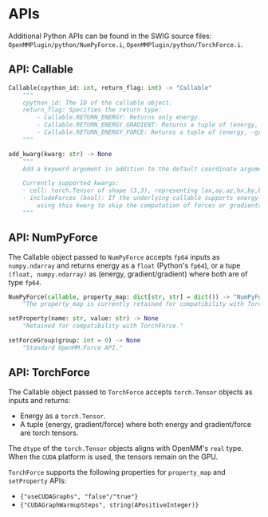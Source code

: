
APIs
====

Additional Python APIs can be found in the SWIG source files: `OpenMMPlugin/python/NumPyForce.i`, `OpenMMPlugin/python/TorchForce.i`.

API: Callable
-------------

```python
Callable(cpython_id: int, return_flag: int) -> "Callable"
    """
    cpython_id: The ID of the callable object.
    return_flag: Specifies the return type:
        - Callable.RETURN_ENERGY: Returns only energy.
        - Callable.RETURN_ENERGY_GRADIENT: Returns a tuple of (energy, gradient).
        - Callable.RETURN_ENERGY_FORCE: Returns a tuple of (energy, -gradient).
    """

add_kwarg(kwarg: str) -> None
    """
    Add a keyword argument in addition to the default coordinate argument.

    Currently supported kwargs:
    - cell: torch.Tensor of shape (3,3), representing [ax,ay,az,bx,by,bz,cx,cy,cz] when reshaped to (9,).
    - includeForces (bool): If the underlying callable supports energy-only calculations,
        using this kwarg to skip the computation of forces or gradients.
    """
```

API: NumPyForce
---------------

The Callable object passed to `NumPyForce` accepts `fp64` inputs as `numpy.ndarray` and returns energy as a `float` (Python's `fp64`), or a tupe `(float, numpy.ndarray)` as (energy, gradient/gradient) where both are of type `fp64`.

```python
NumPyForce(callable, property_map: dict[str, str] = dict()) -> "NumPyForce"
    "The property_map is currently retained for compatibility with TorchForce."

setProperty(name: str, value: str) -> None
    "Retained for compatibility with TorchForce."

setForceGroup(group: int = 0) -> None
    "Standard OpenMM.Force API."
```

API: TorchForce
---------------

The Callable object passed to `TorchForce` accepts `torch.Tensor` objects as inputs and returns:
- Energy as a `torch.Tensor`.
- A tuple (energy, gradient/force) where both energy and gradient/force are torch tensors.

The `dtype` of the `torch.Tensor` objects aligns with OpenMM's `real` type. When the `CUDA` platform is used, the tensors remain on the GPU.

`TorchForce` supports the following properties for `property_map` and `setProperty` APIs:
- `{"useCUDAGraphs", "false"/"true"}`
- `{"CUDAGraphWarmupSteps", string(APositiveInteger)}`
